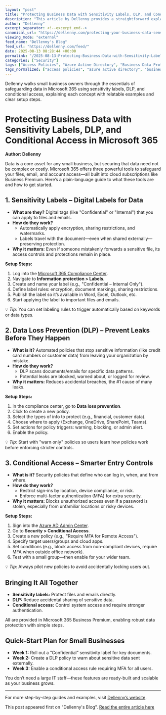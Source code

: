 ```yaml
---
layout: "post"
title: "Protecting Business Data with Sensitivity Labels, DLP, and Conditional Access in Microsoft 365"
description: "This article by Dellenny provides a straightforward explanation of how small businesses can protect sensitive data using Microsoft 365’s built-in security features: sensitivity labels, Data Loss Prevention (DLP), and conditional access policies. It includes practical steps, business-friendly examples, and a week-by-week action plan to help organizations get started with data protection even without an IT department. The guide aims to demystify these core Microsoft security tools, showing how to label and restrict access to important documents, reduce accidental leaks, and strengthen authentication requirements for safer, more controlled access to business information."
author: "Dellenny"
excerpt_separator: <!--excerpt_end-->
canonical_url: "https://dellenny.com/protecting-your-business-data-sensitivity-labels-dlp-and-conditional-access-explained-simply/"
viewing_mode: "external"
feed_name: "Dellenny's Blog"
feed_url: "https://dellenny.com/feed/"
date: 2025-08-13 08:28:44 +00:00
permalink: "/2025-08-13-Protecting-Business-Data-with-Sensitivity-Labels-DLP-and-Conditional-Access-in-Microsoft-365.html"
categories: ["Security"]
tags: ["Access Policies", "Azure Active Directory", "Business Data Protection", "Compliance Center", "Conditional Access", "Data Loss Prevention", "Data Security", "DLP", "Information Protection", "M365 Business Premium", "MFA", "Microsoft 365", "Posts", "Security", "Security Best Practices", "Sensitivity Labels", "Small Business IT"]
tags_normalized: ["access policies", "azure active directory", "business data protection", "compliance center", "conditional access", "data loss prevention", "data security", "dlp", "information protection", "m365 business premium", "mfa", "microsoft 365", "posts", "security", "security best practices", "sensitivity labels", "small business it"]
---
```


Dellenny walks small business owners through the essentials of safeguarding data in Microsoft 365 using sensitivity labels, DLP, and conditional access, explaining each concept with relatable examples and clear setup steps.<!--excerpt_end-->

# Protecting Business Data with Sensitivity Labels, DLP, and Conditional Access in Microsoft 365

**Author: Dellenny**

Data is a core asset for any small business, but securing that data need not be complex or costly. Microsoft 365 offers three powerful tools to safeguard your files, email, and account access—all built into cloud subscriptions like Business Premium. Here’s a plain-language guide to what these tools are and how to get started.

## 1. Sensitivity Labels – Digital Labels for Data

- **What are they?** Digital tags (like "Confidential" or "Internal") that you can apply to files and emails.
- **How do they work?**
  - Automatically apply encryption, sharing restrictions, and watermarks.
  - Labels travel with the document—even when shared externally—preserving protection.
- **Why it matters:** Even if someone mistakenly forwards a sensitive file, its access controls and protections remain in place.

**Setup Steps:**

1. Log into the [Microsoft 365 Compliance Center](https://compliance.microsoft.com).
2. Navigate to **Information protection > Labels**.
3. Create and name your label (e.g., "Confidential – Internal Only").
4. Define label rules: encryption, document markings, sharing restrictions.
5. Publish the label so it’s available in Word, Excel, Outlook, etc.
6. Start applying the label to important files and emails.

💡 *Tip:* You can set labeling rules to trigger automatically based on keywords or data types.

## 2. Data Loss Prevention (DLP) – Prevent Leaks Before They Happen

- **What is it?** Automated policies that stop sensitive information (like credit card numbers or customer data) from leaving your organization by mistake.
- **How do they work?**
  - DLP scans documents/emails for specific data patterns.
  - Potential leaks are blocked, warned about, or logged for review.
- **Why it matters:** Reduces accidental breaches, the #1 cause of many leaks.

**Setup Steps:**

1. In the compliance center, go to **Data loss prevention**.
2. Click to create a new policy.
3. Select the types of info to protect (e.g., financial, customer data).
4. Choose where to apply (Exchange, OneDrive, SharePoint, Teams).
5. Set actions for policy triggers: warning, blocking, or admin alert.
6. Enable the policy.

💡 *Tip:* Start with "warn only" policies so users learn how policies work before enforcing stricter controls.

## 3. Conditional Access – Smarter Entry Controls

- **What is it?** Security policies that define who can log in, when, and from where.
- **How do they work?**
  - Restrict sign-ins by location, device compliance, or risk.
  - Enforce multi-factor authentication (MFA) for extra security.
- **Why it matters:** Blocks unauthorized access even if a password is stolen, especially from unfamiliar locations or risky devices.

**Setup Steps:**

1. Sign into the [Azure AD Admin Center](https://aad.portal.azure.com).
2. Go to **Security > Conditional Access**.
3. Create a new policy (e.g., "Require MFA for Remote Access").
4. Specify target users/groups and cloud apps.
5. Set conditions (e.g., block access from non-compliant devices, require MFA when outside office network).
6. Test with a small group—then enable for your wider team.

💡 *Tip:* Always pilot new policies to avoid accidentally locking users out.

## Bringing It All Together

- **Sensitivity labels:** Protect files and emails directly.
- **DLP:** Reduce accidental sharing of sensitive data.
- **Conditional access:** Control system access and require stronger authentication.

All are provided in Microsoft 365 Business Premium, enabling robust data protection with simple steps.

## Quick-Start Plan for Small Businesses

- **Week 1:** Roll out a “Confidential” sensitivity label for key documents.
- **Week 2:** Create a DLP policy to warn about sensitive data sent externally.
- **Week 3:** Enable a conditional access rule requiring MFA for all users.

You don’t need a large IT staff—these features are ready-built and scalable as your business grows.

---

For more step-by-step guides and examples, visit [Dellenny’s website](https://dellenny.com/protecting-your-business-data-sensitivity-labels-dlp-and-conditional-access-explained-simply/).

This post appeared first on "Dellenny's Blog". [Read the entire article here](https://dellenny.com/protecting-your-business-data-sensitivity-labels-dlp-and-conditional-access-explained-simply/)
